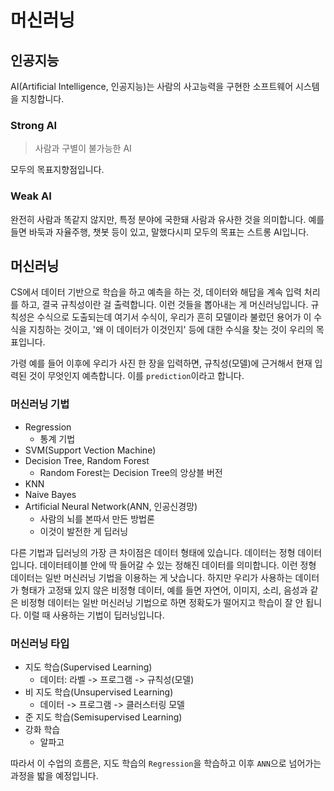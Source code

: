 # 머신러닝

## 인공지능

AI(Artificial Intelligence, 인공지능)는 사람의 사고능력을 구현한 소프트웨어 시스템을 지칭합니다.

### Strong AI
> 사람과 구별이 불가능한 AI

모두의 목표지향점입니다. 

### Weak AI

완전히 사람과 똑같지 않지만, 특정 분야에 국한돼 사람과 유사한 것을 의미합니다. 예를 들면 바둑과 자율주행, 챗봇 등이 있고, 말했다시피 모두의 목표는 스트롱 AI입니다.

## 머신러닝

CS에서 데이터 기반으로 학습을 하고 예측을 하는 것, 데이터와 해답을 계속 입력 처리를 하고, 결국 규칙성이란 걸 출력합니다. 이런 것들을 뽑아내는 게 머신러닝입니다. 규칙성은 수식으로 도출되는데 여기서 수식이, 우리가 흔히 모델이라 불렀던 용어가 이 수식을 지칭하는 것이고, '왜 이 데이터가 이것인지' 등에 대한 수식을 찾는 것이 우리의 목표입니다.

가령 예를 들어 이후에 우리가 사진 한 장을 입력하면, 규칙성(모델)에 근거해서 현재 입력된 것이 무엇인지 예측합니다. 이를 <code>prediction</code>이라고 합니다.

### 머신러닝 기법

- Regression
  - 통계 기법
- SVM(Support Vection Machine)
- Decision Tree, Random Forest
  - Random Forest는 Decision Tree의 앙상블 버전
- KNN
- Naive Bayes
- Artificial Neural Network(ANN, 인공신경망)
  - 사람의 뇌를 본따서 만든 방법론
  - 이것이 발전한 게 딥러닝

다른 기법과 딥러닝의 가장 큰 차이점은 데이터 형태에 있습니다. 데이터는 정형 데이터입니다. 데이터테이블 안에 딱 들어갈 수 있는 정해진 데이터를 의미합니다. 이런 정형 데이터는 일반 머신러닝 기법을 이용하는 게 낫습니다. 하지만 우리가 사용하는 데이터가 형태가 고정돼 있지 않은 비정형 데이터, 예를 들면 자연어, 이미지, 소리, 음성과 같은 비정형 데이터는 일반 머신러닝 기법으로 하면 정확도가 떨어지고 학습이 잘 안 됩니다. 이럴 때 사용하는 기법이 딥러닝입니다.

### 머신러닝 타입

- 지도 학습(Supervised Learning)
  - 데이터: 라벨 -> 프로그램 -> 규칙성(모델)
- 비 지도 학습(Unsupervised Learning)
  - 데이터 -> 프로그램 -> 클러스터링 모델
- 준 지도 학습(Semisupervised Learning)
- 강화 학습
  - 알파고

따라서 이 수업의 흐름은, 지도 학습의 <code>Regression</code>을 학습하고 이후 <code>ANN</code>으로 넘어가는 과정을 밟을 예정입니다.